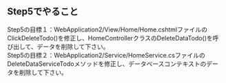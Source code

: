 ## Step5でやること
Step5の目標１：WebApplication2/View/Home/Home.cshtmlファイルのClickDeleteTodo()を修正し、HomeControllerクラスのDeleteDataTodo()を呼び出して、データを削除して下さい。<br>
Step5の目標２：WebApplication2/Service/HomeService.csファイルのDeleteDataServiceTodoメソッドを修正し、データベースコンテキストのデータを削除して下さい。
